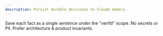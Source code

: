 ```yaml
---
description: Persist durable decisions to Claude memory.
---
```

Save each fact as a single sentence under the "verifd" scope. No secrets or PII. Prefer architecture & product invariants.